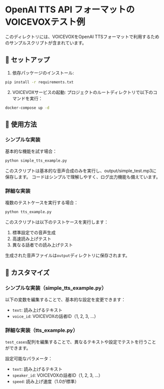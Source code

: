 # OpenAI TTS API フォーマットのVOICEVOXテスト例

このディレクトリには、VOICEVOXをOpenAI TTSフォーマットで利用するためのサンプルスクリプトが含まれています。

## 🚀 セットアップ

1. 依存パッケージのインストール:
```bash
pip install -r requirements.txt
```

2. VOICEVOXサービスの起動:
プロジェクトのルートディレクトリで以下のコマンドを実行：
```bash
docker-compose up -d
```

## 📝 使用方法

### シンプルな実装
基本的な機能を試す場合：
```bash
python simple_tts_example.py
```

このスクリプトは基本的な音声合成のみを実行し、output/simple_test.mp3に保存します。
コードはシンプルで理解しやすく、ログ出力機能も備えています。

### 詳細な実装
複数のテストケースを実行する場合：
```bash
python tts_example.py
```

このスクリプトは以下のテストケースを実行します：
1. 標準設定での音声生成
2. 高速読み上げテスト
3. 異なる話者での読み上げテスト

生成された音声ファイルは`output`ディレクトリに保存されます。

## 🎯 カスタマイズ

### シンプルな実装（simple_tts_example.py）
以下の変数を編集することで、基本的な設定を変更できます：
- `text`: 読み上げるテキスト
- `voice_id`: VOICEVOXの話者ID（1, 2, 3, ...）

### 詳細な実装（tts_example.py）
`test_cases`配列を編集することで、異なるテキストや設定でテストを行うことができます。

設定可能なパラメータ：
- `text`: 読み上げるテキスト
- `speaker_id`: VOICEVOXの話者ID（1, 2, 3, ...）
- `speed`: 読み上げ速度（1.0が標準）
